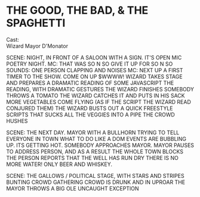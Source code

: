 # THE GOOD, THE BAD, & THE SPAGHETTI

Cast:  
Wizard
Mayor D'Monator

SCENE:  NIGHT, IN FRONT OF A SALOON WITH A SIGN.  IT'S OPEN MIC POETRY NIGHT.
MC: THAT WAS SO N SO GIVE IT UP FOR SO N SO
SOUNDS: ONE PERSON CLAPPING AND NOISES
MC: NEXT UP A FIRST TIMER TO THE SHOW. COME ON UP $WWWW!
WIZARD TAKES STAGE AND PREPARES A DRAMATIC READING OF SOME JAVASCRIPT
THE READING, WITH DRAMATIC GESTURES
THE WIZARD FINISHES
SOMEBODY THROWS A TOMATO
THE WIZARD CATCHES IT AND PUTS IN HIS SACK
MORE VEGETABLES COME FLYING
(AS IF THE SCRIPT THE WIZARD READ CONJURED THEM)
THE WIZARD BUSTS OUT A QUICK FREESTYLE SCRIPTS THAT SUCKS ALL THE VEGGIES INTO A PIPE
THE CROWD HUSHES

SCENE:  THE NEXT DAY. MAYOR WITH A BULLHORN TRYING TO TELL EVERYONE IN TOWN WHAT TO DO LIKE A DOM
EVENTS ARE BUBBLING UP.  ITS GETTING HOT.
SOMEBODY APPROACHES MAYOR.
MAYOR PAUSES TO ADDRESS PERSON, AND AS A RESULT THE WHOLE TOWN BLOCKS
THE PERSON REPORTS THAT THE WELL HAS RUN DRY
THERE IS NO MORE WATER!
ONLY BEER AND WHISKEY.

SCENE:  THE GALLOWS / POLITICAL STAGE, WITH STARS AND STRIPES BUNTING
CROWD GATHERING
CROWD IS DRUNK AND IN UPROAR
THE MAYOR THROWS A BIG OLE UNCAUGHT EXCEPTION










